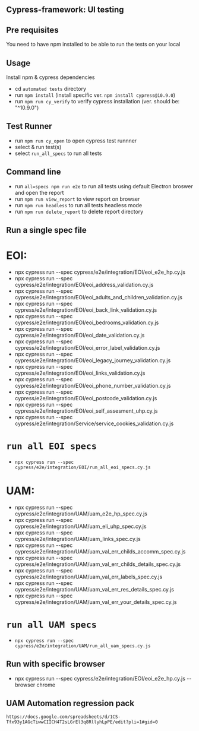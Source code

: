 ## Cypress-framework: UI testing

## Pre requisites
You need to have npm installed to be able to run the tests on your local

## Usage
Install npm & cypress dependencies
- cd `automated tests` directory
- run `npm install` (install specific ver. `npm install cypress@10.9.0`)
- run `npm run cy_verify` to verify cypress installation (ver. should be: "^10.9.0")

## Test Runner
- run `npm run cy_open` to open cypress test runnner
- select & run test(s)
- select `run_all_specs` to run all tests

## Command line
- run `all=specs npm run e2e` to run all tests using default Electron broswer and open the report
- run `npm run view_report` to view report on browser
- run `npm run headless` to run all tests headless mode
- run `npm run delete_report` to delete report directory

## Run a single spec file
# EOI:
- npx cypress run --spec cypress/e2e/integration/EOI/eoi_e2e_hp.cy.js
- npx cypress run --spec cypress/e2e/integration/EOI/eoi_address_validation.cy.js
- npx cypress run --spec cypress/e2e/integration/EOI/eoi_adults_and_children_validation.cy.js
- npx cypress run --spec cypress/e2e/integration/EOI/eoi_back_link_validation.cy.js
- npx cypress run --spec cypress/e2e/integration/EOI/eoi_bedrooms_validation.cy.js
- npx cypress run --spec cypress/e2e/integration/EOI/eoi_date_validation.cy.js
- npx cypress run --spec cypress/e2e/integration/EOI/eoi_error_label_validation.cy.js
- npx cypress run --spec cypress/e2e/integration/EOI/eoi_legacy_journey_validation.cy.js
- npx cypress run --spec cypress/e2e/integration/EOI/eoi_links_validation.cy.js
- npx cypress run --spec cypress/e2e/integration/EOI/eoi_phone_number_validation.cy.js
- npx cypress run --spec cypress/e2e/integration/EOI/eoi_postcode_validation.cy.js
- npx cypress run --spec cypress/e2e/integration/EOI/eoi_self_assesment_uhp.cy.js
- npx cypress run --spec cypress/e2e/integration/Service/service_cookies_validation.cy.js
# `run all EOI specs`
- `npx cypress run --spec cypress/e2e/integration/EOI/run_all_eoi_specs.cy.js`

# UAM: 
- npx cypress run --spec cypress/e2e/integration/UAM/uam_e2e_hp_spec.cy.js
- npx cypress run --spec cypress/e2e/integration/UAM/uam_eli_uhp_spec.cy.js
- npx cypress run --spec cypress/e2e/integration/UAM/uam_links_spec.cy.js
- npx cypress run --spec cypress/e2e/integration/UAM/uam_val_err_childs_accomm_spec.cy.js
- npx cypress run --spec cypress/e2e/integration/UAM/uam_val_err_childs_details_spec.cy.js
- npx cypress run --spec cypress/e2e/integration/UAM/uam_val_err_labels_spec.cy.js
- npx cypress run --spec cypress/e2e/integration/UAM/uam_val_err_res_details_spec.cy.js
- npx cypress run --spec cypress/e2e/integration/UAM/uam_val_err_your_details_spec.cy.js
# `run all UAM specs`
- `npx cypress run --spec cypress/e2e/integration/UAM/run_all_uam_specs.cy.js`   

## Run with specific browser
- npx cypress run --spec cypress/e2e/integration/EOI/eoi_e2e_hp.cy.js --browser chrome

## UAM Automation regression pack					
`https://docs.google.com/spreadsheets/d/1CS-Tfx93y1AGcTiwwCIICH4T2sLGrEl3q8RllyhLpPE/edit?pli=1#gid=0`